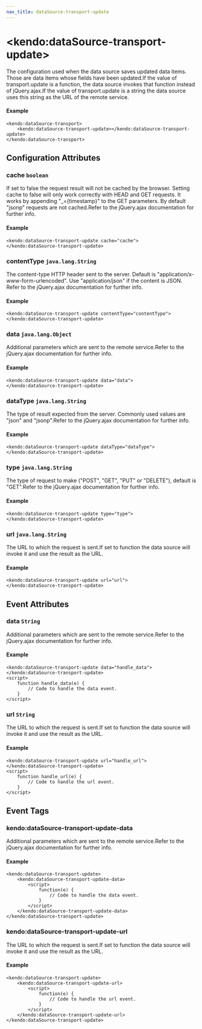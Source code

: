 ```yaml
---
nav_title: dataSource-transport-update
---
```


# \<kendo:dataSource-transport-update\>

The configuration used when the data source saves updated data items. Those are data items whose fields have been updated.If the value of transport.update is a function, the data source invokes that function instead of jQuery.ajax.If the value of transport.update is a string the data source uses this string as the URL of the remote service.

#### Example
    <kendo:dataSource-transport>
        <kendo:dataSource-transport-update></kendo:dataSource-transport-update>
    </kendo:dataSource-transport>

## Configuration Attributes

### cache `boolean`

If set to false the request result will not be cached by the browser. Setting cache to false will only work correctly with HEAD and GET requests. It works by appending "_={timestamp}" to the GET parameters.
By default "jsonp" requests are not cached.Refer to the jQuery.ajax documentation for further info.

#### Example
    <kendo:dataSource-transport-update cache="cache">
    </kendo:dataSource-transport-update>

### contentType `java.lang.String`

The content-type HTTP header sent to the server. Default is "application/x-www-form-urlencoded". Use "application/json" if the content is JSON.
Refer to the jQuery.ajax documentation for further info.

#### Example
    <kendo:dataSource-transport-update contentType="contentType">
    </kendo:dataSource-transport-update>

### data `java.lang.Object`

Additional parameters which are sent to the remote service.Refer to the jQuery.ajax documentation for further info.

#### Example
    <kendo:dataSource-transport-update data="data">
    </kendo:dataSource-transport-update>

### dataType `java.lang.String`

The type of result expected from the server. Commonly used values are "json" and "jsonp".Refer to the jQuery.ajax documentation for further info.

#### Example
    <kendo:dataSource-transport-update dataType="dataType">
    </kendo:dataSource-transport-update>

### type `java.lang.String`

The type of request to make ("POST", "GET", "PUT" or "DELETE"), default is "GET".Refer to the jQuery.ajax documentation for further info.

#### Example
    <kendo:dataSource-transport-update type="type">
    </kendo:dataSource-transport-update>

### url `java.lang.String`

The URL to which the request is sent.If set to function the data source will invoke it and use the result as the URL.

#### Example
    <kendo:dataSource-transport-update url="url">
    </kendo:dataSource-transport-update>


## Event Attributes

### data `String`

Additional parameters which are sent to the remote service.Refer to the jQuery.ajax documentation for further info.


#### Example
    <kendo:dataSource-transport-update data="handle_data">
    </kendo:dataSource-transport-update>
    <script>
        function handle_data(e) {
            // Code to handle the data event.
        }
    </script>

### url `String`

The URL to which the request is sent.If set to function the data source will invoke it and use the result as the URL.


#### Example
    <kendo:dataSource-transport-update url="handle_url">
    </kendo:dataSource-transport-update>
    <script>
        function handle_url(e) {
            // Code to handle the url event.
        }
    </script>

## Event Tags

### kendo:dataSource-transport-update-data

Additional parameters which are sent to the remote service.Refer to the jQuery.ajax documentation for further info.


#### Example
    <kendo:dataSource-transport-update>
        <kendo:dataSource-transport-update-data>
            <script>
                function(e) {
                    // Code to handle the data event.
                }
            </script>
        </kendo:dataSource-transport-update-data>
    </kendo:dataSource-transport-update>

### kendo:dataSource-transport-update-url

The URL to which the request is sent.If set to function the data source will invoke it and use the result as the URL.


#### Example
    <kendo:dataSource-transport-update>
        <kendo:dataSource-transport-update-url>
            <script>
                function(e) {
                    // Code to handle the url event.
                }
            </script>
        </kendo:dataSource-transport-update-url>
    </kendo:dataSource-transport-update>

